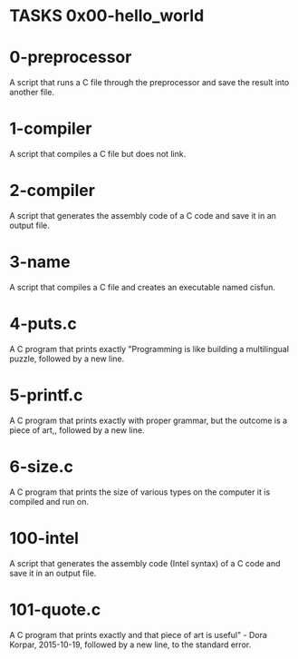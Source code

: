 # TASKS 0x00-hello_world

# 0-preprocessor
A script that runs a C file through the preprocessor and save the result into another file.

# 1-compiler
A script that compiles a C file but does not link.

# 2-compiler
A script that generates the assembly code of a C code and save it in an output file.

# 3-name
A script that compiles a C file and creates an executable named cisfun.

# 4-puts.c
A C program that prints exactly "Programming is like building a multilingual puzzle, followed by a new line.

# 5-printf.c
A C program that prints exactly with proper grammar, but the outcome is a piece of art,, followed by a new line.

# 6-size.c
A C program that prints the size of various types on the computer it is compiled and run on.

# 100-intel
A script that generates the assembly code (Intel syntax) of a C code and save it in an output file.

# 101-quote.c
A C program that prints exactly and that piece of art is useful" - Dora Korpar, 2015-10-19, followed by a new line, to the standard error.

